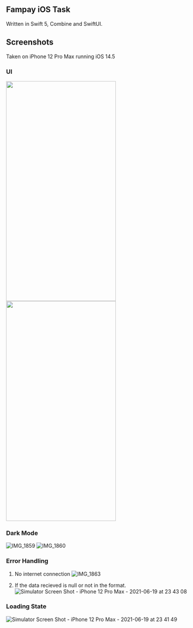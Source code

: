 ## Fampay iOS Task

Written in Swift 5, Combine and SwiftUI.

## Screenshots

Taken on iPhone 12 Pro Max running iOS 14.5

### UI

<img src="https://user-images.githubusercontent.com/40539705/122651762-a4f85f00-d158-11eb-86f9-3af436d315e1.PNG" width="300" height="600" />
<img src="https://user-images.githubusercontent.com/40539705/122651771-afb2f400-d158-11eb-93e5-aa2525b7ac49.PNG" width="300" height="600" />

### Dark Mode

![IMG_1859](https://user-images.githubusercontent.com/40539705/122651778-be99a680-d158-11eb-8a4b-4ed153b8b24e.PNG)
![IMG_1860](https://user-images.githubusercontent.com/40539705/122651781-c35e5a80-d158-11eb-868e-7d72451ff4c6.PNG)


### Error Handling

1. No internet connection
![IMG_1863](https://user-images.githubusercontent.com/40539705/122651793-cf4a1c80-d158-11eb-81c7-b5737f549400.PNG)

2. If the data recieved is null or not in the format. 
![Simulator Screen Shot - iPhone 12 Pro Max - 2021-06-19 at 23 43 08](https://user-images.githubusercontent.com/40539705/122651803-db35de80-d158-11eb-952f-278594da8730.png)


### Loading State

![Simulator Screen Shot - iPhone 12 Pro Max - 2021-06-19 at 23 41 49](https://user-images.githubusercontent.com/40539705/122651826-fc96ca80-d158-11eb-8664-c80b31b687fe.png)


